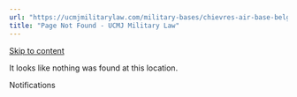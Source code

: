 ```yaml
---
url: "https://ucmjmilitarylaw.com/military-bases/chievres-air-base-belgium-military-defense-lawyer-ucmj-legal-guide/%7Blocation14"
title: "Page Not Found - UCMJ Military Law"
---
```


[Skip to content](https://ucmjmilitarylaw.com/military-bases/chievres-air-base-belgium-military-defense-lawyer-ucmj-legal-guide/%7Blocation14#content)

It looks like nothing was found at this location.

Notifications